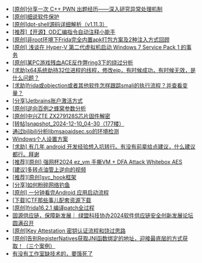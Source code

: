 + [[原创]分享一次 C++ PWN 出题经历——深入研究异常处理机制](https://bbs.kanxue.com/thread-284745.htm)
+ [[原创]细说软件保护](https://bbs.kanxue.com/thread-284629.htm)
+ [[原创]dpt-shell源码详细解析（v1.11.3）](https://bbs.kanxue.com/thread-284744.htm)
+ [[推荐]【开源】OD汇编指令自动注释小能手](https://bbs.kanxue.com/thread-284663.htm)
+ [[原创]非root环境下Frida完全内置apk打包方案及2种注入方式回顾](https://bbs.kanxue.com/thread-284482.htm)
+ [[原创] 浅谈在 Hyper-V 第二代虚拟机启动 Windows 7 Service Pack 1 的事务](https://bbs.kanxue.com/thread-284737.htm)
+ [[原创]某PC游戏残血ACE反作弊ring3下的绕过分析](https://bbs.kanxue.com/thread-284667.htm)
+ [[求助]x64系统劫持32位进程的线程，修改eip，有时候成功，有时候无效，是什么问题？](https://bbs.kanxue.com/thread-284720.htm)
+ [[求助]frida或objection或者其他软件怎样跟踪smali的执行流程？并查看变量？](https://bbs.kanxue.com/thread-284741.htm)
+ [[分享]Jetbrains账户激活方式](https://bbs.kanxue.com/thread-284298.htm)
+ [[原创]逆向百例之蜂窝参数分析](https://bbs.kanxue.com/thread-284730.htm)
+ [[原创]中兴ZTE ZX279128S芯片固件解密](https://bbs.kanxue.com/thread-276970.htm)
+ [[转帖]snapshot_2024-12-10_04-30（177楼）](https://bbs.kanxue.com/thread-270207.htm)
+ [通过bilibili分析libmsaoaidsec.so的环境检测](https://bbs.kanxue.com/thread-278282.htm)
+ [Windows个人设置方案](https://bbs.kanxue.com/thread-279234.htm)
+ [[求助] 有几年 android 开发经验想入坑转行。有没有前辈给点建议，什么建议都行。拜谢](https://bbs.kanxue.com/thread-284244.htm)
+ [[推荐][原创] 强网杯2024 ez_vm 手撕VM + DFA Attack Whitebox AES](https://bbs.kanxue.com/thread-284639.htm)
+ [[建议]多转点油管上逆向的视频](https://bbs.kanxue.com/thread-284529.htm)
+ [[推荐][原创]svc_hook框架](https://bbs.kanxue.com/thread-284713.htm)
+ [[分享]如何粉碎网络钓鱼](https://bbs.kanxue.com/thread-284747.htm)
+ [[原创] 一分钟看完Android 应用启动流程](https://bbs.kanxue.com/thread-284686.htm)
+ [[下载]CTF那些事儿配套资源下载](https://bbs.kanxue.com/thread-283930.htm)
+ [[原创]frida16.2.1 编译patch全过程](https://bbs.kanxue.com/thread-284739.htm)
+ [固源供应链，保障新发展｜ 绿盟科技协办2024软件供应链安全创新发展论坛圆满召开](https://bbs.kanxue.com/thread-284748.htm)
+ [[原创]Key Attestation 密钥认证流程和饶过思路](https://bbs.kanxue.com/thread-279799.htm)
+ [[原创]告别RegisterNatives获取JNI函数绑定的地址，迎接最底层的方式获取！（三个案例）](https://bbs.kanxue.com/thread-282707.htm)
+ [有没有工作室缺技术的，要饿死了](https://bbs.kanxue.com/thread-282738.htm)
